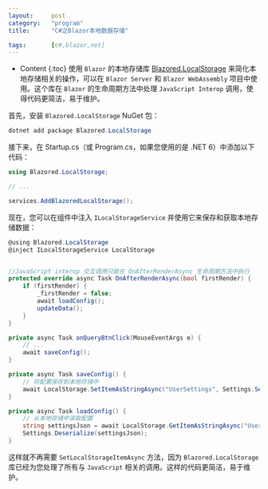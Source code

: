 ```yaml
---
layout:		post
category:	"program"
title:		"C#之Blazor本地数据存储"

tags:		[c#,blazor,net]
---
```

- Content
{:toc}
使用 `Blazor` 的本地存储库 [Blazored.LocalStorage](https://github.com/Blazored/LocalStorage) 来简化本地存储相关的操作，可以在 `Blazor Server` 和 `Blazor WebAssembly` 项目中使用。这个库在 `Blazor` 的生命周期方法中处理 `JavaScript Interop` 调用，使得代码更简洁，易于维护。



首先，安装 `Blazored.LocalStorage` NuGet 包：

```c#
dotnet add package Blazored.LocalStorage
```



接下来，在 Startup.cs（或 Program.cs，如果您使用的是 .NET 6）中添加以下代码：

```c#
using Blazored.LocalStorage;

// ...

services.AddBlazoredLocalStorage();
```

现在，您可以在组件中注入 `ILocalStorageService` 并使用它来保存和获取本地存储数据：

```c#
@using Blazored.LocalStorage
@inject ILocalStorageService LocalStorage


//JavaScript interop 交互调用只能在 OnAfterRenderAsync 生命周期方法中执行
protected override async Task OnAfterRenderAsync(bool firstRender) {
    if (firstRender) {
        _firstRender = false;
        await loadConfig();
        updateData();
    }
}

private async Task onQueryBtnClick(MouseEventArgs e) {
    // ...
    await saveConfig();
}

private async Task saveConfig() {
    // 将配置保存到本地存储中
    await LocalStorage.SetItemAsStringAsync("UserSettings", Settings.Serialize());
}

private async Task loadConfig() {
    // 从本地存储中读取配置
    string settingsJson = await LocalStorage.GetItemAsStringAsync("UserSettings");
    Settings.Deserialize(settingsJson);
}
```

这样就不再需要 `SetLocalStorageItemAsync` 方法，因为 `Blazored.LocalStorage` 库已经为您处理了所有与 `JavaScript` 相关的调用。这样的代码更简洁，易于维护。
